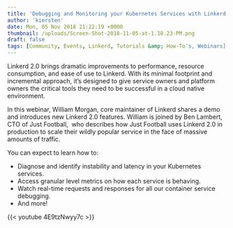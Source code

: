 ```yaml
---
title: 'Debugging and Monitoring your Kubernetes Services with Linkerd 2.0'
author: 'kiersten'
date: Mon, 05 Nov 2018 21:22:19 +0000
thumbnail: /uploads/Screen-Shot-2018-11-05-at-1.18.23-PM.png
draft: false
tags: [Community, Events, Linkerd, Tutorials &amp; How-To's, Webinars]
---
```


Linkerd 2.0 brings dramatic improvements to performance, resource consumption,
and ease of use to Linkerd. With its minimal footprint and incremental approach,
it’s designed to give service owners and platform owners the critical tools they
need to be successful in a cloud native environment.

In this webinar, William Morgan, core maintainer of Linkerd shares a demo and
introduces new Linkerd 2.0 features. William is joined by Ben Lambert, CTO of
Just Football,  who describes how Just Football uses Linkerd 2.0 in production
to scale their wildly popular service in the face of massive amounts of traffic.

You can expect to learn how to:

- Diagnose and identify instability and latency in your Kubernetes services.
- Access granular level metrics on how each service is behaving.
- Watch real-time requests and responses for all our container service debugging.
- And more!

{{< youtube 4E9tzNwyy7c >}}
